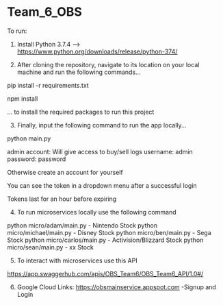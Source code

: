 # Team_6_OBS

To run:

1. Install Python 3.7.4 --> https://www.python.org/downloads/release/python-374/

2. After cloning the repository, navigate to its location on your local machine and run the following commands...

pip install -r requirements.txt

npm install

... to install the required packages to run this project

3. Finally, input the following command to run the app locally...

python main.py

admin account: Will give access to buy/sell logs
username: admin
password: password

Otherwise create an account for yourself

You can see the token in a dropdown menu after a successful login

Tokens last for an hour before expiring

4. To run microservices locally use the following command

python micro/adam/main.py - Nintendo Stock
python micro/michael/main.py - Disney Stock
python micro/ben/main.py - Sega Stock
python micro/carlos/main.py - Activision/Blizzard Stock
python micro/sean/main.py - xx Stock

5. To interact with microservices use this API

https://app.swaggerhub.com/apis/OBS_Team6/OBS_Team6_API/1.0#/

6. Google Cloud Links:
https://obsmainservice.appspot.com   -Signup and Login
